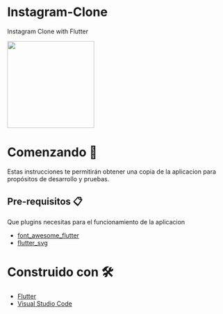 # Instagram-Clone
Instagram Clone with Flutter


<p>
    <img src="https://res.cloudinary.com/dzgd10ssq/image/upload/v1600031915/Apps/lobdecpcwdzsrxl1vkx4.gif" width="200"/ > 
</p>

# Comenzando 🚀

Estas instrucciones te permitirán obtener una copia de la aplicacion para propósitos de desarrollo y pruebas.


## Pre-requisitos 📋

Que plugins necesitas para el funcionamiento de la aplicacion
- [font_awesome_flutter](https://pub.dev/packages/font_awesome_flutter "font_awesome_flutter")
- [flutter_svg](https://pub.dev/packages/flutter_svg#-installing-tab- "flutter_svg")

  
 # Construido con 🛠️
  - [Flutter](https://flutter.dev/ "flutter")
  - [Visual Studio Code](https://code.visualstudio.com/ "Visual Studio Code")

